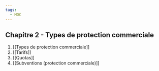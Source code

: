 ```yaml
---
tags:
  - MOC
---
```

## Chapitre 2 - Types de protection commerciale
1. [[Types de protection commerciale]]
2. [[Tarifs]]
3. [[Quotas]]
4. [[Subventions (protection commerciale)]]